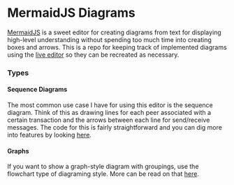 # MermaidJS Diagrams

[MermaidJS](https://mermaidjs.github.io/#/) is a sweet editor for creating diagrams from text for displaying high-level understanding without spending too much time into creating boxes and arrows. This is a repo for keeping track of implemented diagrams using the [live editor](https://mermaidjs.github.io/mermaid-live-editor/#) so they can be recreated as necessary.

### Types

#### Sequence Diagrams

The most common use case I have for using this editor is the sequence diagram. Think of this as drawing lines for each peer associated with a certain transaction and the arrows between each line for send/receive messages. The code for this is fairly straightforward and you can dig more into features by looking [here](https://mermaidjs.github.io/#/examples?id=basic-sequence-diagram).

#### Graphs

If you want to show a graph-style diagram with groupings, use the flowchart type of diagraming style. More can be read on that [here](https://mermaidjs.github.io/#/flowchart).
